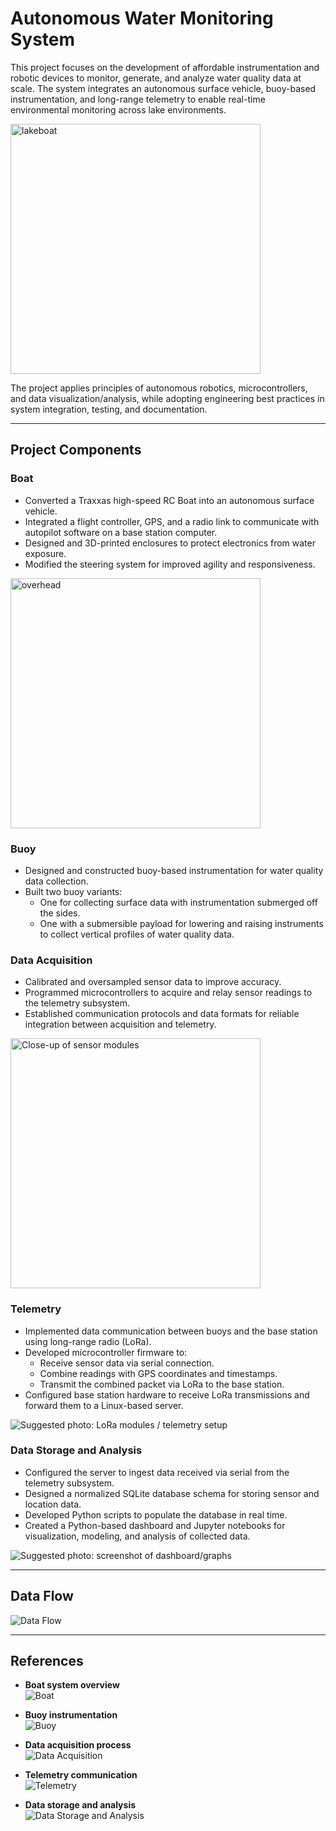 # Autonomous Water Monitoring System

This project focuses on the development of affordable instrumentation and robotic devices to monitor, generate, and analyze water quality data at scale. The system integrates an autonomous surface vehicle, buoy-based instrumentation, and long-range telemetry to enable real-time environmental monitoring across lake environments.  


<img src="./1-boat/boat-team-images/lake-day.jpg" alt="lakeboat" height="400">

The project applies principles of autonomous robotics, microcontrollers, and data visualization/analysis, while adopting engineering best practices in system integration, testing, and documentation.

---

## Project Components

### Boat
- Converted a Traxxas high-speed RC Boat into an autonomous surface vehicle.  
- Integrated a flight controller, GPS, and a radio link to communicate with autopilot software on a base station computer.  
- Designed and 3D-printed enclosures to protect electronics from water exposure.  
- Modified the steering system for improved agility and responsiveness.  

<img src="./1-boat/boat-team-images/electronics-boxed.jpg" alt="overhead" height="400">

### Buoy
- Designed and constructed buoy-based instrumentation for water quality data collection.  
- Built two buoy variants:  
  - One for collecting surface data with instrumentation submerged off the sides.  
  - One with a submersible payload for lowering and raising instruments to collect vertical profiles of water quality data.  

### Data Acquisition
- Calibrated and oversampled sensor data to improve accuracy.  
- Programmed microcontrollers to acquire and relay sensor readings to the telemetry subsystem.  
- Established communication protocols and data formats for reliable integration between acquisition and telemetry.  

<img src="./1-boat/images/182211223-1b56824c-7c58-463b-803d-c1d5286bc7ce.png" alt="Close-up of sensor modules" height="400">


### Telemetry
- Implemented data communication between buoys and the base station using long-range radio (LoRa).  
- Developed microcontroller firmware to:
  - Receive sensor data via serial connection.  
  - Combine readings with GPS coordinates and timestamps.  
  - Transmit the combined packet via LoRa to the base station.  
- Configured base station hardware to receive LoRa transmissions and forward them to a Linux-based server.  

![Suggested photo: LoRa modules / telemetry setup](./images/telemetry_modules.jpg)

### Data Storage and Analysis
- Configured the server to ingest data received via serial from the telemetry subsystem.  
- Designed a normalized SQLite database schema for storing sensor and location data.  
- Developed Python scripts to populate the database in real time.  
- Created a Python-based dashboard and Jupyter notebooks for visualization, modeling, and analysis of collected data.  

![Suggested photo: screenshot of dashboard/graphs](./images/data_dashboard.png)

---

## Data Flow

![Data Flow](./posters/COSMOS22-H40_data_flow.png)

---

## References

- **Boat system overview**  
  ![Boat](./posters/COSMOS22-C13-1-boat.png)

- **Buoy instrumentation**  
  ![Buoy](./posters/COSMOS22-C13-2-buoy.png)

- **Data acquisition process**  
  ![Data Acquisition](./posters/COSMOS22-C13-3-data_acquisition.png)

- **Telemetry communication**  
  ![Telemetry](./posters/COSMOS22-C13-4-telemetry.png)

- **Data storage and analysis**  
  ![Data Storage and Analysis](./posters/COSMOS22-C13-5_data_storage_and_analysis.png)
